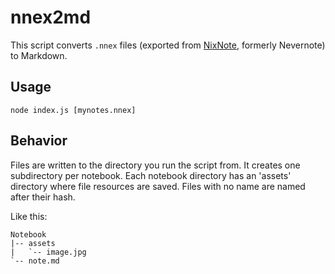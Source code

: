 # nnex2md

This script converts `.nnex` files (exported from [NixNote](https://github.com/baumgarr/Nixnote2), formerly Nevernote) to Markdown.

## Usage

```
node index.js [mynotes.nnex]
```

## Behavior

Files are written to the directory you run the script from. It creates one
subdirectory per notebook. Each notebook directory has an 'assets' directory
where file resources are saved. Files with no name are named after their hash.

Like this:

```
Notebook
|-- assets
|   `-- image.jpg
`-- note.md
```

